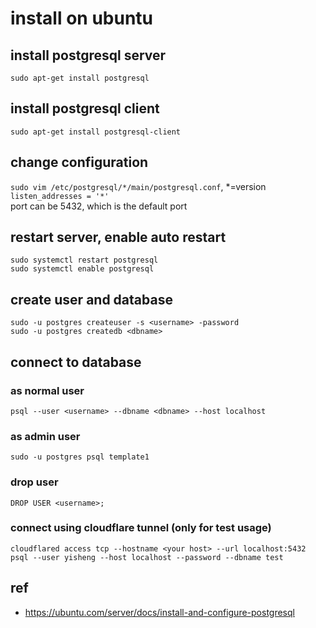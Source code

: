 # install on ubuntu

## install postgresql server
`sudo apt-get install postgresql`

## install postgresql client
`sudo apt-get install postgresql-client`

## change configuration
`sudo vim /etc/postgresql/*/main/postgresql.conf`, *=version  
`listen_addresses = '*'`  
port can be 5432, which is the default port

## restart server, enable auto restart
`sudo systemctl restart postgresql`  
`sudo systemctl enable postgresql`  

## create user and database
`sudo -u postgres createuser -s <username> -password`  
`sudo -u postgres createdb <dbname>`  

## connect to database
### as normal user
`psql --user <username> --dbname <dbname> --host localhost`
### as admin user
`sudo -u postgres psql template1`
### drop user
`DROP USER <username>;`
### connect using cloudflare tunnel (only for test usage)
`cloudflared access tcp --hostname <your host> --url localhost:5432`
`psql --user yisheng --host localhost --password --dbname test`

## ref
- https://ubuntu.com/server/docs/install-and-configure-postgresql